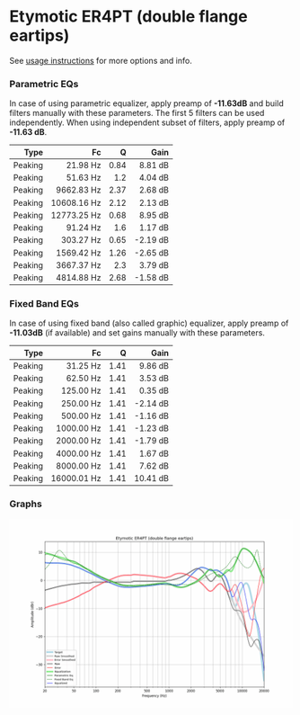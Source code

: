 # Etymotic ER4PT (double flange eartips)
See [usage instructions](https://github.com/jaakkopasanen/AutoEq#usage) for more options and info.

### Parametric EQs
In case of using parametric equalizer, apply preamp of **-11.63dB** and build filters manually
with these parameters. The first 5 filters can be used independently.
When using independent subset of filters, apply preamp of **-11.63 dB**.

| Type    | Fc          |    Q | Gain     |
|--------:|------------:|-----:|---------:|
| Peaking | 21.98 Hz    | 0.84 | 8.81 dB  |
| Peaking | 51.63 Hz    | 1.2  | 4.04 dB  |
| Peaking | 9662.83 Hz  | 2.37 | 2.68 dB  |
| Peaking | 10608.16 Hz | 2.12 | 2.13 dB  |
| Peaking | 12773.25 Hz | 0.68 | 8.95 dB  |
| Peaking | 91.24 Hz    | 1.6  | 1.17 dB  |
| Peaking | 303.27 Hz   | 0.65 | -2.19 dB |
| Peaking | 1569.42 Hz  | 1.26 | -2.65 dB |
| Peaking | 3667.37 Hz  | 2.3  | 3.79 dB  |
| Peaking | 4814.88 Hz  | 2.68 | -1.58 dB |

### Fixed Band EQs
In case of using fixed band (also called graphic) equalizer, apply preamp of **-11.03dB**
(if available) and set gains manually with these parameters.

| Type    | Fc          |    Q | Gain     |
|--------:|------------:|-----:|---------:|
| Peaking | 31.25 Hz    | 1.41 | 9.86 dB  |
| Peaking | 62.50 Hz    | 1.41 | 3.53 dB  |
| Peaking | 125.00 Hz   | 1.41 | 0.35 dB  |
| Peaking | 250.00 Hz   | 1.41 | -2.14 dB |
| Peaking | 500.00 Hz   | 1.41 | -1.16 dB |
| Peaking | 1000.00 Hz  | 1.41 | -1.23 dB |
| Peaking | 2000.00 Hz  | 1.41 | -1.79 dB |
| Peaking | 4000.00 Hz  | 1.41 | 1.67 dB  |
| Peaking | 8000.00 Hz  | 1.41 | 7.62 dB  |
| Peaking | 16000.01 Hz | 1.41 | 10.41 dB |

### Graphs
![](./Etymotic%20ER4PT%20(double%20flange%20eartips).png)